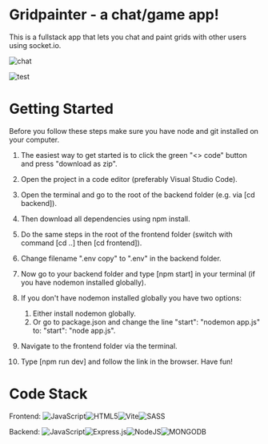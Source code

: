 ﻿# Gridpainter - a chat/game app!

This is a fullstack app that lets you chat and paint grids with other users using socket.io. 

![chat](https://user-images.githubusercontent.com/100682425/235138206-e876645c-24f8-4398-9c99-c48f716876e4.png)

![test](https://user-images.githubusercontent.com/100682425/235139980-b2c2e5ae-9586-488f-9cb3-62eeccb36a6d.png)

# Getting Started

Before you follow these steps make sure you have node and git installed on your computer.

1. The easiest way to get started is to click the green "<> code" button and press "download as
   zip".
2. Open the project in a code editor (preferably Visual Studio Code).
3. Open the terminal and go to the root of the backend folder (e.g. via [cd backend]).
4. Then download all dependencies using npm install.
5. Do the same steps in the root of the frontend folder (switch with command [cd ..] then [cd
   frontend]).
6. Change filename ".env copy" to ".env" in the backend folder.
   
7. Now go to your backend folder and type [npm start] in your terminal (if you have nodemon
   installed globally).
8. If you don't have nodemon installed globally you have two options:

   1. Either install nodemon globally.
   2. Or go to package.json and change the line "start": "nodemon app.js" to: "start": "node app.js".

9. Navigate to the frontend folder via the terminal.
10. Type [npm run dev] and follow the link in the browser. Have fun!


# Code Stack

Frontend:
![JavaScript](https://img.shields.io/badge/JavaScript-323330?style=for-the-badge&logo=javascript&logoColor=F7DF1E)![HTML5](https://img.shields.io/badge/HTML5-E34F26?style=for-the-badge&logo=html5&logoColor=white)![Vite](https://img.shields.io/badge/Vite-B73BFE?style=for-the-badge&logo=vite&logoColor=FFD62E)![SASS](https://img.shields.io/badge/Sass-CC6699?style=for-the-badge&logo=sass&logoColor=white)

Backend:
![JavaScript](https://img.shields.io/badge/javascript-%23323330.svg?style=for-the-badge&logo=javascript&logoColor=%23F7DF1E)![Express.js](https://img.shields.io/badge/express.js-%23404d59.svg?style=for-the-badge&logo=express&logoColor=%2361DAFB)![NodeJS](https://img.shields.io/badge/node.js-6DA55F?style=for-the-badge&logo=node.js&logoColor=white)![MONGODB](https://img.shields.io/badge/MongoDB-4EA94B?style=for-the-badge&logo=mongodb&logoColor=white)
